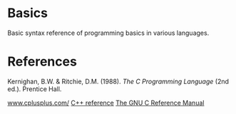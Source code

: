 # Basics
Basic syntax reference of programming basics in various languages.

# References
Kernighan, B.W. & Ritchie, D.M. (1988). <i>The C Programming Language</i> (2nd ed.). Prentice Hall.

<a href="https://www.cplusplus.com/">www.cplusplus.com/</a>
<a href="https://en.cppreference.com/w/">C++ reference</a>
<a href="https://www.gnu.org/software/gnu-c-manual/gnu-c-manual.html#Integer-Types">The GNU C Reference Manual</a>
